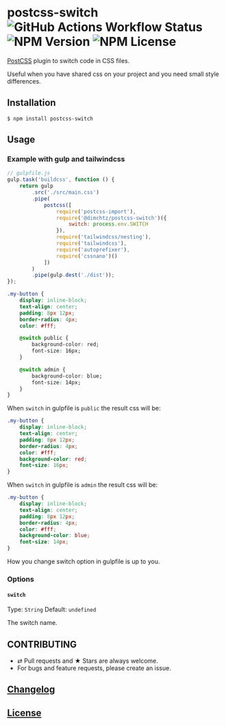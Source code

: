 # postcss-switch ![GitHub Actions Workflow Status](https://img.shields.io/github/actions/workflow/status/dimchtz/postcss-switch/test.yml) ![NPM Version](https://img.shields.io/npm/v/postcss-switch) ![NPM License](https://img.shields.io/npm/l/postcss-switch)

[PostCSS](https://github.com/postcss/postcss) plugin to switch code in CSS files.

Useful when you have shared css on your project and you need small style differences.

## Installation

```console
$ npm install postcss-switch
```

## Usage

### Example with gulp and tailwindcss

```js
// gulpfile.js
gulp.task('buildcss', function () {
    return gulp
        .src('./src/main.css')
        .pipe(
            postcss([
                require('postcss-import'),
                require('@dimchtz/postcss-switch')({
                    switch: process.env.SWITCH
                }),
                require('tailwindcss/nesting'),
                require('tailwindcss'),
                require('autoprefixer'),
                require('cssnano')()
            ])
        )
        .pipe(gulp.dest('./dist'));
});
```
```css
.my-button {
    display: inline-block;
    text-align: center;
    padding: 8px 12px;
    border-radius: 4px;
    color: #fff;

    @switch public {
        background-color: red;
        font-size: 16px;
    }

    @switch admin {
        background-color: blue;
        font-size: 14px;
    }
}
```
When `switch` in gulpfile is `public` the result css will be:
```css
.my-button {
    display: inline-block;
    text-align: center;
    padding: 8px 12px;
    border-radius: 4px;
    color: #fff;
    background-color: red;
    font-size: 16px;
}
```
When `switch` in gulpfile is `admin` the result css will be:
```css
.my-button {
    display: inline-block;
    text-align: center;
    padding: 8px 12px;
    border-radius: 4px;
    color: #fff;
    background-color: blue;
    font-size: 14px;
}
```
How you change switch option in gulpfile is up to you.

### Options

#### `switch`

Type: `String`
Default: `undefined`

The switch name.

## CONTRIBUTING

* ⇄ Pull requests and ★ Stars are always welcome.
* For bugs and feature requests, please create an issue.

## [Changelog](CHANGELOG.md)

## [License](LICENSE)
